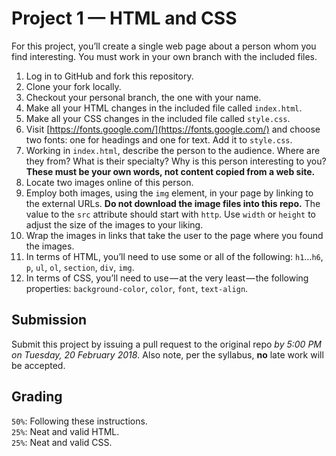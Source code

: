 # Project 1 — HTML and CSS

For this project, you’ll create a single web page about a person whom you find interesting. You must work in your own branch with the included files.

1. Log in to GitHub and fork this repository.
2. Clone your fork locally.
3. Checkout your personal branch, the one with your name.
4. Make all your HTML changes in the included file called `index.html`.
5. Make all your CSS changes in the included file called `style.css`.
6. Visit [https://fonts.google.com/](https://fonts.google.com/) and choose two fonts: one for headings and one for text. Add it to `style.css`.
7. Working in `index.html`, describe the person to the audience. Where are they from? What is their specialty? Why is this person interesting to you? **These must be your own words, not content copied from a web site.**
8. Locate two images online of this person.
9. Employ both images, using the `img` element, in your page by linking to the external URLs. **Do not download the image files into this repo.** The value to the `src` attribute should start with `http`. Use `width` or `height` to adjust the size of the images to your liking.
10. Wrap the images in links that take the user to the page where you found the images.
11. In terms of HTML, you’ll need to use some or all of the following: `h1`…`h6`, `p`, `ul`, `ol`, `section`, `div`, `img`.
12. In terms of CSS, you’ll need to use — at the very least — the following properties: `background-color`, `color`, `font`, `text-align`.

## Submission

Submit this project by issuing a pull request to the original repo *by 5:00 PM on Tuesday, 20 February 2018*. Also note, per the syllabus, **no** late work will be accepted.

## Grading

`50%`: Following these instructions.  
`25%`: Neat and valid HTML.  
`25%`: Neat and valid CSS.
